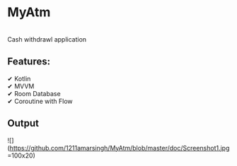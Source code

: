 <h1>MyAtm</h1><br> 
Cash withdrawl application

<h2>Features:</h2>
✔ Kotlin<br>
✔ MVVM<br>
✔ Room Database<br>
✔ Coroutine with Flow<br>

## Output

![](https://github.com/1211amarsingh/MyAtm/blob/master/doc/Screenshot1.jpg =100x20)

